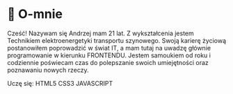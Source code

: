 # 👨 O-mnie

Cześć! Nazywam się Andrzej mam 21 lat. Z wykształcenia jestem Technikiem elektroenergetyki transportu szynowego. Swoją karierę życiową postanowiłem poprowadzić w świat IT, a mam tutaj na uwadzę głównie programowanie w kierunku FRONTENDU. Jestem samoukiem od roku i codziennie poświecam czas do polepszanie swoich umiejętności oraz poznawaniu nowych rzeczy. 

Uczę się:
HTML5
CSS3
JAVASCRIPT

